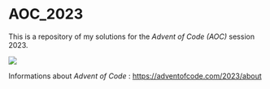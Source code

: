 # AOC_2023

This is a repository of my solutions for the *Advent of Code (AOC)* session 2023.

![](https://media4.giphy.com/media/JqQn4f3uW8jkTZbW6X/200w.gif?cid=82a1493b7l1kgngd21vn3k26750gqs8dwvwo2h7ymjvk3u99&ep=v1_gifs_related&rid=200w.gif&ct=g)

Informations about *Advent of Code* : https://adventofcode.com/2023/about

